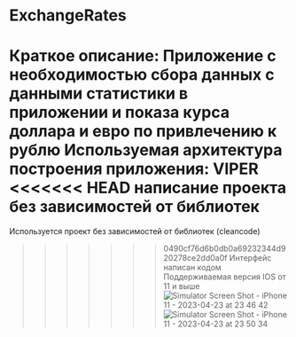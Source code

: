 # ExchangeRates
Краткое описание:
Приложение с необходимостью сбора данных с данными статистики в приложении и показа курса доллара и евро по привлечению к рублю
Используемая архитектура построения приложения: VIPER
<<<<<<< HEAD
написание проекта без зависимостей от библиотек
=======
Используется проект без зависимостей от библиотек (cleancode)
>>>>>>> 0490cf76d6b0db0a69232344d920278ce2dd0a0f
Интерфейс написан кодом
Поддерживаемая версия IOS от 11 и выше
![Simulator Screen Shot - iPhone 11 - 2023-04-23 at 23 46 42](https://user-images.githubusercontent.com/94930706/233865607-74ac7225-7dd5-4608-879a-97576043d740.png)
![Simulator Screen Shot - iPhone 11 - 2023-04-23 at 23 50 34](https://user-images.githubusercontent.com/94930706/233865612-191a8400-61a6-45f9-bcdf-763bcd7e86c4.png)
